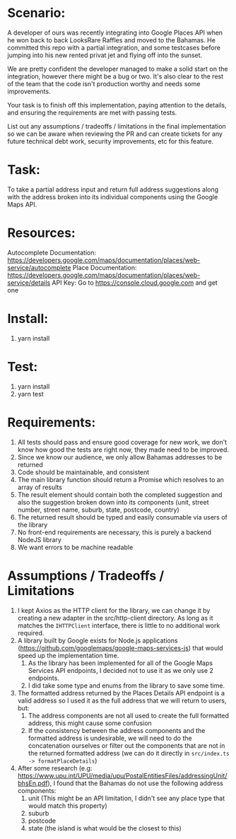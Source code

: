 # Scenario:

A developer of ours was recently integrating into Google Places API when he won back to back LooksRare Raffles and moved to the Bahamas.
He committed this repo with a partial integration, and some testcases before jumping into his new rented privat jet and flying off into the sunset.

We are pretty confident the developer managed to make a solid start on the integration, however there might be a bug or two. It's also clear to the rest of the team that the code isn't production worthy and needs some improvements.

Your task is to finish off this implementation, paying attention to the details, and ensuring the requirements are met with passing tests.

List out any assumptions / tradeoffs / limitations in the final implementation so we can be aware when reviewing the PR and can create tickets for any future technical debt work, security improvements, etc for this feature.

# Task:

To take a partial address input and return full address suggestions along with the address broken into its individual components using the Google Maps API.

# Resources:

Autocomplete Documentation: https://developers.google.com/maps/documentation/places/web-service/autocomplete
Place Documentation: https://developers.google.com/maps/documentation/places/web-service/details
API Key: Go to https://console.cloud.google.com and get one

# Install:

1. yarn install

# Test:

1. yarn install
2. yarn test

# Requirements:

1. All tests should pass and ensure good coverage for new work, we don't know how good the tests are right now, they made need to be improved.
2. Since we know our audience, we only allow Bahamas addresses to be returned
3. Code should be maintainable, and consistent
4. The main library function should return a Promise which resolves to an array of results
5. The result element should contain both the completed suggestion and also the suggestion broken down into its components (unit, street number, street name, suburb, state, postcode, country)
6. The returned result should be typed and easily consumable via users of the library
7. No front-end requirements are necessary, this is purely a backend NodeJS library
8. We want errors to be machine readable

# Assumptions / Tradeoffs / Limitations

1. I kept Axios as the HTTP client for the library, we can change it by creating a new adapter in the src/http-client directory. As long as it matches the `IHTTPClient` interface, there is little to no additional work required.
2. A library built by Google exists for Node.js applications (https://github.com/googlemaps/google-maps-services-js) that would speed up the implementation time.
   1. As the library has been implemented for all of the Google Maps Services API endpoints, I decided not to use it as we only use 2 endpoints.
   2. I did take some type and enums from the library to save some time.
3. The formatted address returned by the Places Details API endpoint is a valid address so I used it as the full address that we will return to users, but:
   1. The address components are not all used to create the full formatted address, this might cause some confusion
   2. If the consistency between the address components and the formatted address is undesirable, we will need to do the concatenation ourselves or filter out the components that are not in the returned formatted address (we can do it directly in `src/index.ts -> formatPlaceDetails`)
4. After some research (e.g: https://www.upu.int/UPU/media/upu/PostalEntitiesFiles/addressingUnit/bhsEn.pdf), I found that the Bahamas do not use the following address components:
   1. unit (This might be an API limitation, I didn't see any place type that would match this property)
   2. suburb
   3. postcode
   4. state (the island is what would be the closest to this)
